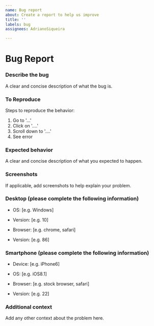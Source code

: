 ```yaml
---
name: Bug report
about: Create a report to help us improve
title: ''
labels: bug
assignees: AdrianoSiqueira

---
```


# Bug Report

### Describe the bug

A clear and concise description of what the bug is.

### To Reproduce

Steps to reproduce the behavior:

1. Go to '...'
2. Click on '....'
3. Scroll down to '....'
4. See error

### Expected behavior

A clear and concise description of what you expected to happen.

### Screenshots

If applicable, add screenshots to help explain your problem.

### Desktop (please complete the following information)

- OS: [e.g. Windows]
- Version: [e.g. 10]


- Browser: [e.g. chrome, safari]
- Version: [e.g. 86]

### Smartphone (please complete the following information)

- Device: [e.g. iPhone6]
- OS: [e.g. iOS8.1]


- Browser: [e.g. stock browser, safari]
- Version: [e.g. 22]

### Additional context

Add any other context about the problem here.